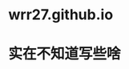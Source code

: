 # wrr27.github.io
<!DOCTYPE html>
<html lang="zh-cn"
<head>
  <meta charset="utf-8"/>
  <title>
  我的第一个网页
  </title>
</head>
<body>
  <h1>
  实在不知道写些啥
  </h1>
</body>
</html>
